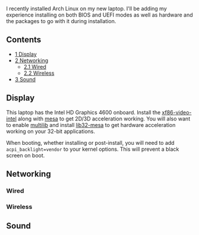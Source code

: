 I recently installed Arch Linux on my new laptop. I'll be adding my experience installing on both BIOS and UEFI modes as well as hardware and the packages to go with it during installation.

## Contents

*   [1 Display](#Display)
*   [2 Networking](#Networking)
    *   [2.1 Wired](#Wired)
    *   [2.2 Wireless](#Wireless)
*   [3 Sound](#Sound)

## Display

This laptop has the Intel HD Graphics 4600 onboard. Install the [xf86-video-intel](https://www.archlinux.org/packages/?name=xf86-video-intel) along with [mesa](https://www.archlinux.org/packages/?name=mesa) to get 2D/3D acceleration working. You will also want to enable [multilib](/index.php/Multilib "Multilib") and install [lib32-mesa](https://www.archlinux.org/packages/?name=lib32-mesa) to get hardware acceleration working on your 32-bit applications.

When booting, whether installing or post-install, you will need to add `acpi_backlight=vendor` to your kernel options. This will prevent a black screen on boot.

## Networking

### Wired

### Wireless

## Sound